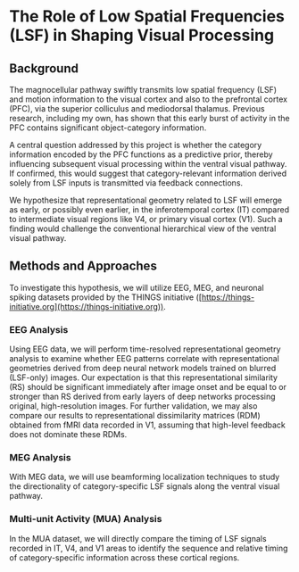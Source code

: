 # The Role of Low Spatial Frequencies (LSF) in Shaping Visual Processing

## Background

The magnocellular pathway swiftly transmits low spatial frequency (LSF) and motion information to the visual cortex and also to the prefrontal cortex (PFC), via the superior colliculus and mediodorsal thalamus. Previous research, including my own, has shown that this early burst of activity in the PFC contains significant object-category information.

A central question addressed by this project is whether the category information encoded by the PFC functions as a predictive prior, thereby influencing subsequent visual processing within the ventral visual pathway. If confirmed, this would suggest that category-relevant information derived solely from LSF inputs is transmitted via feedback connections.

We hypothesize that representational geometry related to LSF will emerge as early, or possibly even earlier, in the inferotemporal cortex (IT) compared to intermediate visual regions like V4, or primary visual cortex (V1). Such a finding would challenge the conventional hierarchical view of the ventral visual pathway.

## Methods and Approaches

To investigate this hypothesis, we will utilize EEG, MEG, and neuronal spiking datasets provided by the THINGS initiative ([https://things-initiative.org](https://things-initiative.org)).

### EEG Analysis

Using EEG data, we will perform time-resolved representational geometry analysis to examine whether EEG patterns correlate with representational geometries derived from deep neural network models trained on blurred (LSF-only) images. Our expectation is that this representational similarity (RS) should be significant immediately after image onset and be equal to or stronger than RS derived from early layers of deep networks processing original, high-resolution images. For further validation, we may also compare our results to representational dissimilarity matrices (RDM) obtained from fMRI data recorded in V1, assuming that high-level feedback does not dominate these RDMs.

### MEG Analysis

With MEG data, we will use beamforming localization techniques to study the directionality of category-specific LSF signals along the ventral visual pathway.

### Multi-unit Activity (MUA) Analysis

In the MUA dataset, we will directly compare the timing of LSF signals recorded in IT, V4, and V1 areas to identify the sequence and relative timing of category-specific information across these cortical regions.

